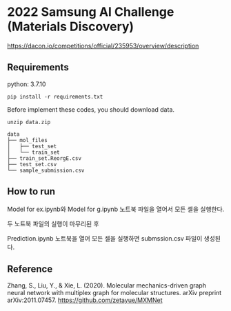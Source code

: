 # 2022 Samsung AI Challenge (Materials Discovery)
<https://dacon.io/competitions/official/235953/overview/description>

## Requirements
python: 3.7.10
```
pip install -r requirements.txt
```
Before implement these codes, you should download data. 
```
unzip data.zip
```
```
data
├── mol_files
│   ├── test_set
│   └── train_set
├── train_set.ReorgE.csv
├── test_set.csv
└── sample_submission.csv
```
## How to run
Model for ex.ipynb와 Model for g.ipynb 노트북 파일을 열어서 모든 셀을 실행한다.

두 노트북 파일의 실행이 마무리된 후

Prediction.ipynb 노트북을 열어 모든 셀을 실행하면 submssion.csv 파일이 생성된다.

## Reference
Zhang, S., Liu, Y., & Xie, L. (2020). Molecular mechanics-driven graph neural network with multiplex graph for molecular structures. arXiv preprint arXiv:2011.07457.
<https://github.com/zetayue/MXMNet>
